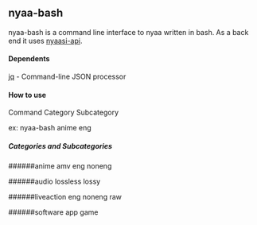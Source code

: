 ## nyaa-bash
nyaa-bash is a command line interface to nyaa written in bash. As a back end it uses [nyaasi-api](https://github.com/samedamci/nyaasi-api).

#### Dependents 
[jq](https://github.com/stedolan/jq) - Command-line JSON processor

#### How to use

Command Category Subcategory 

ex:
    nyaa-bash anime eng

##### Categories and Subcategories

######anime
amv
eng
noneng

######audio
lossless
lossy

######liveaction
eng
noneng
raw

######software
app
game
